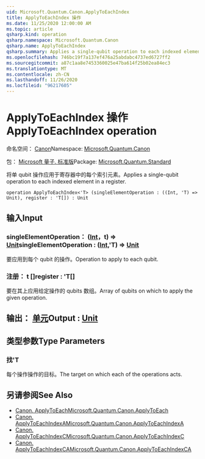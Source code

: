```yaml
---
uid: Microsoft.Quantum.Canon.ApplyToEachIndex
title: ApplyToEachIndex 操作
ms.date: 11/25/2020 12:00:00 AM
ms.topic: article
qsharp.kind: operation
qsharp.namespace: Microsoft.Quantum.Canon
qsharp.name: ApplyToEachIndex
qsharp.summary: Applies a single-qubit operation to each indexed element in a register.
ms.openlocfilehash: 746bc19f7a137ef476a25abdabc4737ed6727ff2
ms.sourcegitcommit: a87c1aa8e7453360025e47ba614f25b02ea84ec3
ms.translationtype: MT
ms.contentlocale: zh-CN
ms.lasthandoff: 11/26/2020
ms.locfileid: "96217605"
---
```

# <a name="applytoeachindex-operation"></a><span data-ttu-id="f0154-102">ApplyToEachIndex 操作</span><span class="sxs-lookup"><span data-stu-id="f0154-102">ApplyToEachIndex operation</span></span>

<span data-ttu-id="f0154-103">命名空间： [Canon](xref:Microsoft.Quantum.Canon)</span><span class="sxs-lookup"><span data-stu-id="f0154-103">Namespace: [Microsoft.Quantum.Canon](xref:Microsoft.Quantum.Canon)</span></span>

<span data-ttu-id="f0154-104">包： [Microsoft 量子. 标准版](https://nuget.org/packages/Microsoft.Quantum.Standard)</span><span class="sxs-lookup"><span data-stu-id="f0154-104">Package: [Microsoft.Quantum.Standard](https://nuget.org/packages/Microsoft.Quantum.Standard)</span></span>


<span data-ttu-id="f0154-105">将单 qubit 操作应用于寄存器中的每个索引元素。</span><span class="sxs-lookup"><span data-stu-id="f0154-105">Applies a single-qubit operation to each indexed element in a register.</span></span>

```qsharp
operation ApplyToEachIndex<'T> (singleElementOperation : ((Int, 'T) => Unit), register : 'T[]) : Unit
```


## <a name="input"></a><span data-ttu-id="f0154-106">输入</span><span class="sxs-lookup"><span data-stu-id="f0154-106">Input</span></span>

### <a name="singleelementoperation--intt--unit"></a><span data-ttu-id="f0154-107">singleElementOperation： ([Int](xref:microsoft.quantum.lang-ref.int)，t) => [Unit](xref:microsoft.quantum.lang-ref.unit)</span><span class="sxs-lookup"><span data-stu-id="f0154-107">singleElementOperation : ([Int](xref:microsoft.quantum.lang-ref.int),'T) => [Unit](xref:microsoft.quantum.lang-ref.unit)</span></span> 

<span data-ttu-id="f0154-108">要应用到每个 qubit 的操作。</span><span class="sxs-lookup"><span data-stu-id="f0154-108">Operation to apply to each qubit.</span></span>


### <a name="register--t"></a><span data-ttu-id="f0154-109">注册： t []</span><span class="sxs-lookup"><span data-stu-id="f0154-109">register : 'T[]</span></span>

<span data-ttu-id="f0154-110">要在其上应用给定操作的 qubits 数组。</span><span class="sxs-lookup"><span data-stu-id="f0154-110">Array of qubits on which to apply the given operation.</span></span>



## <a name="output--unit"></a><span data-ttu-id="f0154-111">输出： [单元](xref:microsoft.quantum.lang-ref.unit)</span><span class="sxs-lookup"><span data-stu-id="f0154-111">Output : [Unit](xref:microsoft.quantum.lang-ref.unit)</span></span>



## <a name="type-parameters"></a><span data-ttu-id="f0154-112">类型参数</span><span class="sxs-lookup"><span data-stu-id="f0154-112">Type Parameters</span></span>

### <a name="t"></a><span data-ttu-id="f0154-113">找</span><span class="sxs-lookup"><span data-stu-id="f0154-113">'T</span></span>

<span data-ttu-id="f0154-114">每个操作操作的目标。</span><span class="sxs-lookup"><span data-stu-id="f0154-114">The target on which each of the operations acts.</span></span>

## <a name="see-also"></a><span data-ttu-id="f0154-115">另请参阅</span><span class="sxs-lookup"><span data-stu-id="f0154-115">See Also</span></span>

- [<span data-ttu-id="f0154-116">Canon. ApplyToEach</span><span class="sxs-lookup"><span data-stu-id="f0154-116">Microsoft.Quantum.Canon.ApplyToEach</span></span>](xref:Microsoft.Quantum.Canon.ApplyToEach)
- [<span data-ttu-id="f0154-117">Canon. ApplyToEachIndexA</span><span class="sxs-lookup"><span data-stu-id="f0154-117">Microsoft.Quantum.Canon.ApplyToEachIndexA</span></span>](xref:Microsoft.Quantum.Canon.ApplyToEachIndexA)
- [<span data-ttu-id="f0154-118">Canon. ApplyToEachIndexC</span><span class="sxs-lookup"><span data-stu-id="f0154-118">Microsoft.Quantum.Canon.ApplyToEachIndexC</span></span>](xref:Microsoft.Quantum.Canon.ApplyToEachIndexC)
- [<span data-ttu-id="f0154-119">Canon. ApplyToEachIndexCA</span><span class="sxs-lookup"><span data-stu-id="f0154-119">Microsoft.Quantum.Canon.ApplyToEachIndexCA</span></span>](xref:Microsoft.Quantum.Canon.ApplyToEachIndexCA)